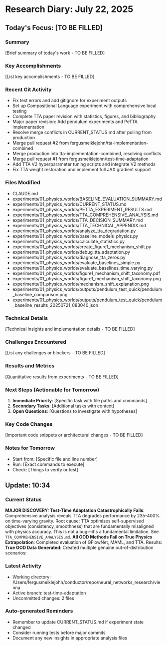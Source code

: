 # Research Diary: July 22, 2025

## Today's Focus: [TO BE FILLED]

### Summary
[Brief summary of today's work - TO BE FILLED]

### Key Accomplishments
[List key accomplishments - TO BE FILLED]

### Recent Git Activity
- Fix test errors and add gitignore for experiment outputs
- Set up Compositional Language experiment with comprehensive local testing
- Complete TTA paper revision with statistics, figures, and bibliography
- Major paper revision: Add pendulum experiments and PeTTA implementation
- Resolve merge conflicts in CURRENT_STATUS.md after pulling from production
- Merge pull request #2 from fergusmeiklejohn/tta-implementation-combined
- Merge production into tta-implementation-combined, resolving conflicts
- Merge pull request #1 from fergusmeiklejohn/test-time-adaptation
- Add TTA V2 hyperparameter tuning scripts and integrate V2 methods
- Fix TTA weight restoration and implement full JAX gradient support

### Files Modified
- CLAUDE.md
- experiments/01_physics_worlds/BASELINE_EVALUATION_SUMMARY.md
- experiments/01_physics_worlds/CURRENT_STATUS.md
- experiments/01_physics_worlds/PETTA_EXPERIMENT_RESULTS.md
- experiments/01_physics_worlds/TTA_COMPREHENSIVE_ANALYSIS.md
- experiments/01_physics_worlds/TTA_DECISION_SUMMARY.md
- experiments/01_physics_worlds/TTA_TECHNICAL_APPENDIX.md
- experiments/01_physics_worlds/analyze_tta_degradation.py
- experiments/01_physics_worlds/baseline_models_physics.py
- experiments/01_physics_worlds/calculate_statistics.py
- experiments/01_physics_worlds/create_figure1_mechanism_shift.py
- experiments/01_physics_worlds/debug_tta_adaptation.py
- experiments/01_physics_worlds/diagnose_tta_zeros.py
- experiments/01_physics_worlds/evaluate_baselines_simple.py
- experiments/01_physics_worlds/evaluate_baselines_time_varying.py
- experiments/01_physics_worlds/figure1_mechanism_shift_taxonomy.pdf
- experiments/01_physics_worlds/figure1_mechanism_shift_taxonomy.png
- experiments/01_physics_worlds/mechanism_shift_explanation.png
- experiments/01_physics_worlds/outputs/pendulum_test_quick/pendulum_baseline_comparison.png
- experiments/01_physics_worlds/outputs/pendulum_test_quick/pendulum_baseline_results_20250721_083040.json

### Technical Details
[Technical insights and implementation details - TO BE FILLED]

### Challenges Encountered
[List any challenges or blockers - TO BE FILLED]

### Results and Metrics
[Quantitative results from experiments - TO BE FILLED]

### Next Steps (Actionable for Tomorrow)
1. **Immediate Priority**: [Specific task with file paths and commands]
2. **Secondary Tasks**: [Additional tasks with context]
3. **Open Questions**: [Questions to investigate with hypotheses]

### Key Code Changes
[Important code snippets or architectural changes - TO BE FILLED]

### Notes for Tomorrow
- Start from: [Specific file and line number]
- Run: [Exact commands to execute]
- Check: [Things to verify or test]

## Update: 10:34

### Current Status
**MAJOR DISCOVERY: Test-Time Adaptation Catastrophically Fails**: Comprehensive analysis reveals TTA degrades performance by 235-400% on time-varying gravity. Root cause: TTA optimizes self-supervised objectives (consistency, smoothness) that are fundamentally misaligned with physics accuracy. This is not a bug—it's a fundamental limitation. See `TTA_COMPREHENSIVE_ANALYSIS.md`.
**All OOD Methods Fail on True Physics Extrapolation**: Completed evaluation of GFlowNet, MAML, and TTA. Results:
**True OOD Data Generated**: Created multiple genuine out-of-distribution scenarios:

### Latest Activity
- Working directory: /Users/fergusmeiklejohn/conductor/repo/neural_networks_research/vienna
- Active branch: test-time-adaptation
- Uncommitted changes: 2 files

### Auto-generated Reminders
- Remember to update CURRENT_STATUS.md if experiment state changed
- Consider running tests before major commits
- Document any new insights in appropriate analysis files
